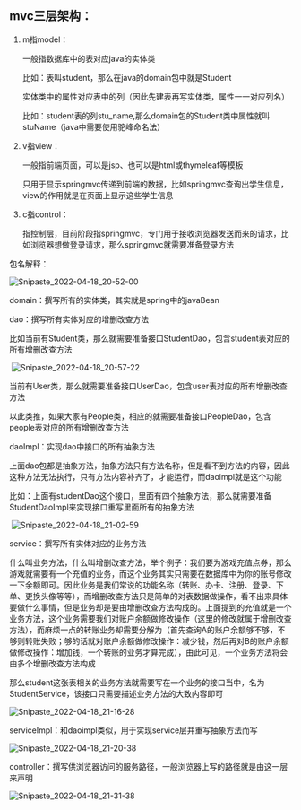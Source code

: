 ## mvc三层架构：

1. m指model：

   一般指数据库中的表对应java的实体类

   比如：表叫student，那么在java的domain包中就是Student

   实体类中的属性对应表中的列（因此先建表再写实体类，属性一一对应列名）

   比如：student表的列stu_name,那么domain包的Student类中属性就叫stuName（java中需要使用驼峰命名法）

2. v指view：

   一般指前端页面，可以是jsp、也可以是html或thymeleaf等模板

   只用于显示springmvc传递到前端的数据，比如springmvc查询出学生信息，view的作用就是在页面上显示这些学生信息

3. c指control：

   指控制层，目前阶段指springmvc，专门用于接收浏览器发送而来的请求，比如浏览器想做登录请求，那么springmvc就需要准备登录方法





包名解释：

![Snipaste_2022-04-18_20-52-00](G:\Desktop\学习笔记\SpringMVC理解\Snipaste_2022-04-18_20-52-00.png)

domain：撰写所有的实体类，其实就是spring中的javaBean

dao：撰写所有实体对应的增删改查方法

​		比如当前有Student类，那么就需要准备接口StudentDao，包含student表对应的所有增删改查方法

​	![Snipaste_2022-04-18_20-57-22](G:\Desktop\学习笔记\SpringMVC理解\Snipaste_2022-04-18_20-57-22.png)

​		当前有User类，那么就需要准备接口UserDao，包含user表对应的所有增删改查方法

​		以此类推，如果大家有People类，相应的就需要准备接口PeopleDao，包含people表对应的所有增删改查方法

daoImpl：实现dao中接口的所有抽象方法

​       上面dao包都是抽象方法，抽象方法只有方法名称，但是看不到方法的内容，因此这种方法无法执行，只有方法内容补齐了，才能运行，而daoimpl就是这个功能

​		比如：上面有studentDao这个接口，里面有四个抽象方法，那么就需要准备StudentDaoImpl来实现接口重写里面所有的抽象方法

​     ![Snipaste_2022-04-18_21-02-59](G:\Desktop\学习笔记\SpringMVC理解\Snipaste_2022-04-18_21-02-59.png)

service：撰写所有实体对应的业务方法

​		什么叫业务方法，什么叫增删改查方法，举个例子：我们要为游戏充值点券，那么游戏就需要有一个充值的业务，而这个业务其实只需要在数据库中为你的账号修改一下余额即可。因此业务是我们常说的功能名称（转账、办卡、注册、登录、下单、更换头像等等），而增删改查方法只是简单的对表数据做操作，看不出来具体要做什么事情，但是业务却是要由增删改查方法构成的。上面提到的充值就是一个业务方法，这个业务需要我们对账户余额做修改操作（这里的修改就属于增删改查方法），而麻烦一点的转账业务却需要分解为（首先查询A的账户余额够不够，不够则转账失败；够的话就对账户余额做修改操作：减少钱，然后再对B的账户余额做修改操作：增加钱，一个转账的业务才算完成），由此可见，一个业务方法将会由多个增删改查方法构成

​        那么student这张表相关的业务方法就需要写在一个业务的接口当中，名为StudentService，该接口只需要描述业务方法的大致内容即可

![Snipaste_2022-04-18_21-16-28](G:\Desktop\学习笔记\SpringMVC理解\Snipaste_2022-04-18_21-16-28.png)

serviceImpl：和daoimpl类似，用于实现service层并重写抽象方法而写

![Snipaste_2022-04-18_21-20-38](G:\Desktop\学习笔记\SpringMVC理解\Snipaste_2022-04-18_21-20-38.png)

controller：撰写供浏览器访问的服务路径，一般浏览器上写的路径就是由这一层来声明

![Snipaste_2022-04-18_21-31-38](G:\Desktop\学习笔记\SpringMVC理解\Snipaste_2022-04-18_21-31-38.png)